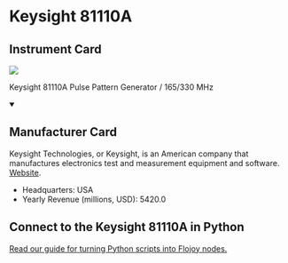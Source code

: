 
# Keysight 81110A

## Instrument Card

<img src="https://v5.airtableusercontent.com/v1/19/19/1691539200000/JbYz4aHXbR4cAEfcsHdwhg/5ImqctPPmq9aSWmeBYR5ouSQ0vqio9qgvoF1bZhdRokZNcnA8Cq9IskgUtGgSDutOHYZHoAx7Dsvfbfua4yNyjgwLm1x4wp7lshnvpyAkXs/_dJ03GUUH95aQd29eYwMbBnO8g0K8BT4xxrFuFBOBj4"/>
<p>Keysight 81110A
Pulse Pattern Generator / 165/330 MHz</p>

<details open>
<summary><h2>Manufacturer Card</h2></summary>

Keysight Technologies, or Keysight, is an American company that manufactures electronics test and measurement equipment and software. <a href="https://www.keysight.com/us/en/home.html">Website</a>.

<ul>
  <li>Headquarters: USA</li>
  <li>Yearly Revenue (millions, USD): 5420.0</li>
</ul>
</details>

## Connect to the Keysight 81110A in Python

[Read our guide for turning Python scripts into Flojoy nodes.](https://docs.flojoy.ai/custom-nodes/creating-custom-node/)


